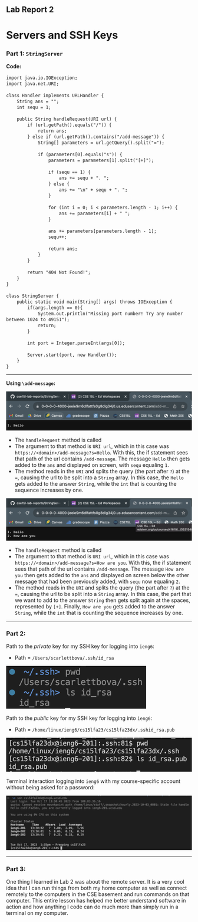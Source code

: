 ## Lab Report 2
# Servers and SSH Keys

### Part 1: `StringServer`

**Code:**

```
import java.io.IOException;
import java.net.URI;

class Handler implements URLHandler {
    String ans = "";
    int sequ = 1;

    public String handleRequest(URI url) {
        if (url.getPath().equals("/")) {
            return ans;
        } else if (url.getPath().contains("/add-message")) {
            String[] parameters = url.getQuery().split("=");

            if (parameters[0].equals("s")) {
                parameters = parameters[1].split("[+]");

                if (sequ == 1) {
                    ans += sequ + ". ";
                } else {
                    ans += "\n" + sequ + ". ";
                }

                for (int i = 0; i < parameters.length - 1; i++) {
                    ans += parameters[i] + " ";
                }

                ans += parameters[parameters.length - 1];
                sequ++;        

                return ans;
            }
        }

        return "404 Not Found!";
    }
}

class StringServer {
    public static void main(String[] args) throws IOException {
        if(args.length == 0){
            System.out.println("Missing port number! Try any number between 1024 to 49151");
            return;
        }

        int port = Integer.parseInt(args[0]);

        Server.start(port, new Handler());
    }
}
```

---

**Using `\add-message`:**

![Image](StringServer_Hello.png)
* The `handleRequest` method is called
* The argument to that method is `URI url`, which in this case was `https://<domain>/add-message?s=Hello`. With this, the if statement sees that path of the url contains `/add-message`. The message `Hello` then gets added to the `ans` and displayed on screen, with `sequ` equaling `1`.
* The method reads in the `URI` and splits the query (the part after `?`) at the `=`, causing the url to be split into a `String` array. In this case, the `Hello` gets added to the answer `String`, while the `int` that is counting the sequence increases by one.


![Image](StringServer_HowAreYou.png)
* The `handleRequest` method is called
* The argument to that method is `URI url`, which in this case was `https://<domain>/add-message?s=How are you`. With this, the if statement sees that path of the url contains `/add-message`. The message `How are you` then gets added to the `ans` and displayed on screen below the other message that had been previously added, with `sequ` now equaling `2`.
* The method reads in the `URI` and splits the query (the part after `?`) at the `=`, causing the url to be split into a `String` array. In this case, the part that we want to add to the answer `String` then gets split again at the spaces, represented by `[+]`. Finally, `How are you` gets added to the answer `String`, while the `int` that is counting the sequence increases by one.

---

### Part 2:

Path to the *private* key for my SSH key for logging into `ieng6`:
* Path = `/Users/scarlettbova/.ssh/id_rsa`

![Image](privatekey.png)


Path to the *public* key for my SSH key for logging into `ieng6`:
* Path = `/home/linux/ieng6/cs15lfa23/cs15lfa23dx/.sshid_rsa.pub`

![Image](publickey.png)


Terminal interaction logging into `ieng6` with my course-specific account without being asked for a password:

![Image](loginNoPW.png)

---

### Part 3:

One thing I learned in Lab 2 was about the remote server. It is a very cool idea that I can run things from both my home computer as well as connect remotely to the computers in the CSE basement and run commands on that computer. This entire lesson has helped me better understand software in action and how anything I code can do much more than simply run in a terminal on my computer.
